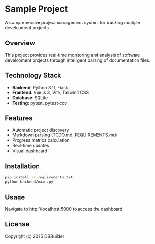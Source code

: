 # Sample Project

A comprehensive project management system for tracking multiple development projects.

## Overview

This project provides real-time monitoring and analysis of software development projects through intelligent parsing of documentation files.

## Technology Stack

- **Backend**: Python 3.11, Flask
- **Frontend**: Vue.js 3, Vite, Tailwind CSS
- **Database**: SQLite
- **Testing**: pytest, pytest-cov

## Features

- Automatic project discovery
- Markdown parsing (TODO.md, REQUIREMENTS.md)
- Progress metrics calculation
- Real-time updates
- Visual dashboard

## Installation

```bash
pip install -r requirements.txt
python backend/main.py
```

## Usage

Navigate to http://localhost:5000 to access the dashboard.

## License

Copyright (c) 2025 DBBuilder
